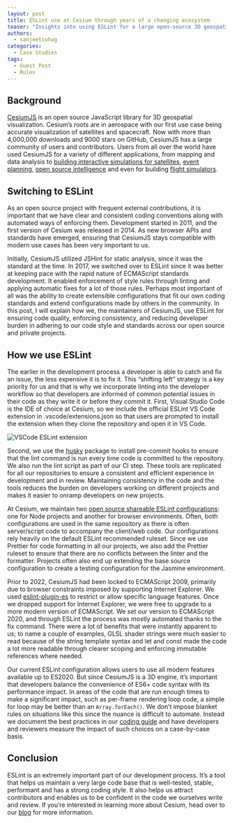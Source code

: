 ```yaml
---
layout: post
title: ESLint use at Cesium through years of a changing ecosystem
teaser: "Insights into using ESLint for a large open-source 3D geospatial engine."
authors:
  - sanjeetsuhag
categories:
  - Case Studies
tags:
  - Guest Post
  - Rules
---
```


## Background

[CesiumJS](https://cesium.com/platform/cesiumjs/) is an open source JavaScript library for 3D geospatial visualization. Cesium’s roots are in aerospace with our first use case being accurate visualization of satellites and spacecraft. Now with more than 4,000,000 downloads and 9000 stars on GitHub, CesiumJS has a large community of users and contributors. Users from all over the world have used CesiumJS for a variety of different applications, from mapping and data analysis to [building interactive simulations for satellites](https://cesium.com/blog/2022/08/11/sedaro-satellite-visualizes-spacecraft-digital-twins-cesiumjs/), [event planning](https://cesium.com/blog/2022/07/27/oneplan-and-cesium-delivering-geospatial-for-events/), [open source intelligence](https://cesium.com/blog/2022/03/08/cesium-story-depicts-damage-in-ukraine/) and even for building [flight simulators](https://cesium.com/blog/2021/12/06/geofs-is-a-flight-simulator-that-showcases-global-satellite/).

## Switching to ESLint

As an open source project with frequent external contributions, it is important that we have clear and consistent coding conventions along with automated ways of enforcing them. Development started in 2011, and the first version of Cesium was released in 2014. As new browser APIs and standards have emerged, ensuring that CesiumJS stays compatible with modern use cases has been very important to us.

Initially, CesiumJS utilized JSHint for static analysis, since it was the standard at the time. In 2017, we switched over to ESLint since it was better at keeping pace with the rapid nature of ECMAScript standards development. It enabled enforcement of style rules through linting and applying automatic fixes for a lot of those rules. Perhaps most important of all was the ability to create extensible configurations that fit our own coding standards and extend configurations made by others in the community. In this post, I will explain how we, the maintainers of CesiumJS, use ESLint for ensuring code quality, enforcing consistency, and reducing developer burden in adhering to our code style and standards across our open source and private projects.


## How we use ESLint

The earlier in the development process a developer is able to catch and fix an issue, the less expensive it is to fix it. This “shifting left” strategy is a key priority for us and that is why we incorporate linting into the developer workflow so that developers are informed of common potential issues in their code as they write it or before they commit it. First, Visual Studio Code is the IDE of choice at Cesium, so we include the official ESLint VS Code extension in .vscode/extensions.json so that users are prompted to install the extension when they clone the repository and open it in VS Code. 

![VSCode ESLint extension](/assets/images/blog/2022/eslint-vscode.png)

Second, we use the [husky](https://github.com/typicode/husky) package to install pre-commit hooks to ensure that the lint command is run every time code is committed to the repository. We also run the lint script as part of our CI step. These tools are replicated for all our repositories to ensure a consistent and efficient experience in development and in review. Maintaining consistency in the code and the tools reduces the burden on developers working on different projects and makes it easier to onramp developers on new projects.

At Cesium, we maintain two [open source shareable ESLint configurations](https://github.com/CesiumGS/eslint-config-cesium): one for Node projects and another for browser environments. Often, both configurations are used in the same repository as there is often server/script code to accompany the client/web code. Our configurations rely heavily on the default ESLint recommended ruleset. Since we use Prettier for code formatting in all our projects, we also add the Prettier ruleset to ensure that there are no conflicts between the linter and the formatter. Projects often also end up extending the base source configuration to create a testing configuration for the Jasmine environment.

Prior to 2022, CesiumJS had been locked to ECMAScript 2009, primarily due to browser constraints imposed by supporting Internet Explorer. We used [eslint-plugin-es](https://eslint-plugin-es.mysticatea.dev/) to restrict or allow specific language features. Once we dropped support for Internet Explorer, we were free to upgrade to a more modern version of ECMAScript. We set our version to ECMAScript 2020, and through ESLint the process was mostly automated thanks to the fix command. There were a lot of benefits that were instantly apparent to us; to name a couple of examples, GLSL shader strings were much easier to read because of the string template syntax and let and const made the code a lot more readable through clearer scoping and enforcing immutable references where needed.

Our current ESLint configuration allows users to use all modern features available up to ES2020. But since CesiumJS is a 3D engine, it’s important that developers balance the convenience of ES6+ code syntax with its performance impact. In areas of the code that are run enough times to make a significant impact, such as per-frame rendering loop code, a simple for loop may be better than an `Array.forEach()`. We don’t impose blanket rules on situations like this since the nuance is difficult to automate. Instead we document the best practices in our [coding guide](https://github.com/CesiumGS/cesium/blob/main/Documentation/Contributors/CodingGuide/README.md#linting) and  have developers and reviewers measure the impact of such choices on a case-by-case basis.

## Conclusion

ESLint is an extremely important part of our development process. It’s a tool that helps us maintain a very large code base that is well-tested, stable, performant and has a strong coding style. It also helps us attract contributors and enables us to be confident in the code we ourselves write and review. If you’re interested in learning more about Cesium, head over to our [blog](https://cesium.com/blog) for more information.